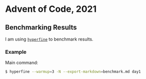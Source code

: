 # Advent of Code, 2021

## Benchmarking Results

I am using [`hyperfine`](https://github.com/sharkdp/hyperfine) to benchmark results.  

### Example

Main command:
```bash
$ hyperfine --warmup=3 -N --export-markdown=benchmark.md day1
```